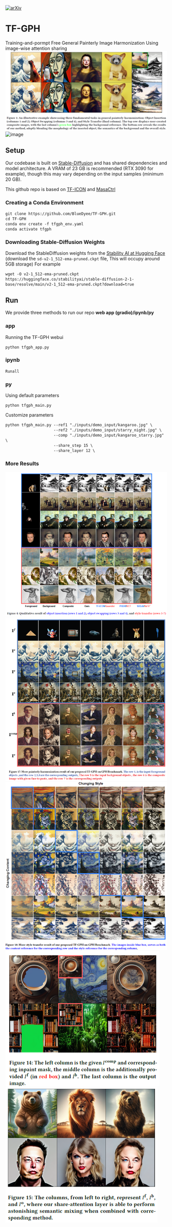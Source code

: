 [![arXiv](https://img.shields.io/badge/arXiv-2404.12900-b31b1b.svg)](https://arxiv.org/abs/2404.12900)
# TF-GPH
Training-and-pormpt Free General Painterly Image Harmonization Using image-wise attention sharing
![image](https://github.com/BlueDyee/TF-GPH/blob/main/github_source/fig1.png)
![image](https://github.com/BlueDyee/TF-GPH/blob/main/github_source/tf-gph_demo.gif)
## Setup
Our codebase is built on [Stable-Diffusion](https://github.com/Stability-AI/stablediffusion)
and has shared dependencies and model architecture. A VRAM of 23 GB is recommended (RTX 3090 for example), though this may vary depending on the input samples (minimum 20 GB). 

This github repo is based on [TF-ICON](https://github.com/Shilin-LU/TF-ICON)  and [MasaCtrl](https://github.com/TencentARC/MasaCtrl/tree/main)
### Creating a Conda Environment

```
git clone https://github.com/BlueDyee/TF-GPH.git
cd TF-GPH
conda env create -f tfgph_env.yaml
conda activate tfgph
```

### Downloading Stable-Diffusion Weights

Download the StableDiffusion weights from the [Stability AI at Hugging Face](https://huggingface.co/stabilityai/stable-diffusion-2-1-base/blob/main/v2-1_512-ema-pruned.ckpt)
(download the `sd-v2-1_512-ema-pruned.ckpt` file, This will occupy around 5GB storage)
For example

```
wget -O v2-1_512-ema-pruned.ckpt https://huggingface.co/stabilityai/stable-diffusion-2-1-base/resolve/main/v2-1_512-ema-pruned.ckpt?download=true
```
## Run
We provide three methods to run our repo **web app (gradio)/ipynb/py**
### app
Running the TF-GPH webui
```
python tfgph_app.py
```


### ipynb
```
Runall
```

### py
Using default parameters
```
python tfgph_main.py 
```
Customize parameters
```
python tfgph_main.py --ref1 "./inputs/demo_input/kangaroo.jpg" \
                     --ref2 "./inputs/demo_input/starry_night.jpg" \
                     --comp "./inputs/demo_input/kangaroo_starry.jpg" \
                     --share_step 15 \
                     --share_layer 12 \
```

### More Results
![image](https://github.com/BlueDyee/TF-GPH/blob/main/github_source/fig4.png)
![image](https://github.com/BlueDyee/TF-GPH/blob/main/github_source/fig17.png)
![image](https://github.com/BlueDyee/TF-GPH/blob/main/github_source/fig18.png)
![image](https://github.com/BlueDyee/TF-GPH/blob/main/github_source/fig14.png)
![image](https://github.com/BlueDyee/TF-GPH/blob/main/github_source/fig15.png)


